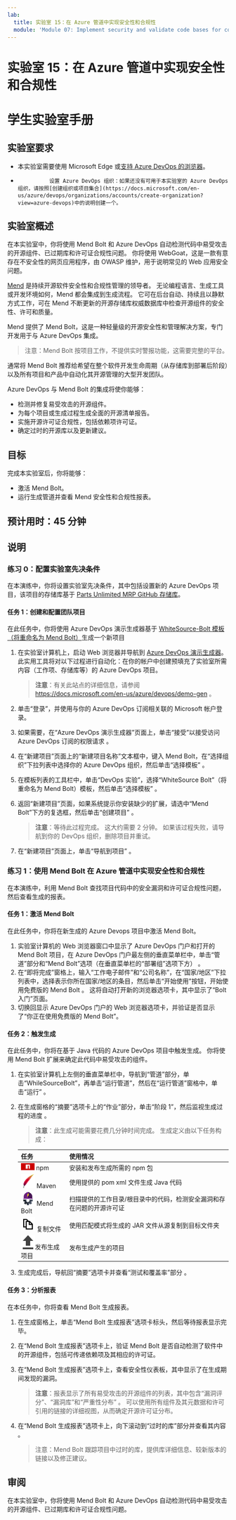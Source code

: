 ```yaml
---
lab:
  title: 实验室 15：在 Azure 管道中实现安全性和合规性
  module: 'Module 07: Implement security and validate code bases for compliance'
---
```


# <a name="lab-15-implement-security-and-compliance-in-an-azure-pipeline"></a>实验室 15：在 Azure 管道中实现安全性和合规性

# <a name="student-lab-manual"></a>学生实验室手册

## <a name="lab-requirements"></a>实验室要求

- 本实验室需要使用 Microsoft Edge 或[支持 Azure DevOps 的浏览器](https://docs.microsoft.com/en-us/azure/devops/server/compatibility?view=azure-devops#web-portal-supported-browsers)。

-               设置 Azure DevOps 组织：如果还没有可用于本实验室的 Azure DevOps 组织，请按照[创建组织或项目集合](https://docs.microsoft.com/en-us/azure/devops/organizations/accounts/create-organization?view=azure-devops)中的说明创建一个。

## <a name="lab-overview"></a>实验室概述

在本实验室中，你将使用 Mend Bolt 和 Azure DevOps 自动检测代码中易受攻击的开源组件、已过期库和许可证合规性问题。 你将使用 WebGoat，这是一款有意存在不安全性的网页应用程序，由 OWASP 维护，用于说明常见的 Web 应用安全问题。

[Mend](https://www.mend.io/) 是持续开源软件安全性和合规性管理的领导者。 无论编程语言、生成工具或开发环境如何，Mend 都会集成到生成流程。 它可在后台自动、持续且以静默方式工作，可在 Mend 不断更新的开源存储库权威数据库中检查开源组件的安全性、许可和质量。

Mend 提供了 Mend Bolt，这是一种轻量级的开源安全性和管理解决方案，专门开发用于与 Azure DevOps 集成。

> 注意：Mend Bolt 按项目工作，不提供实时警报功能，这需要完整的平台。 

通常将 Mend Bolt 推荐给希望在整个软件开发生命周期（从存储库到部署后阶段）以及所有项目和产品中自动化其开源管理的大型开发团队。

Azure DevOps 与 Mend Bolt 的集成将使你能够：

- 检测并修复易受攻击的开源组件。
- 为每个项目或生成过程生成全面的开源清单报告。
- 实施开源许可证合规性，包括依赖项许可证。
- 确定过时的开源库以及更新建议。

## <a name="objectives"></a>目标

完成本实验室后，你将能够：

- 激活 Mend Bolt。
- 运行生成管道并查看 Mend 安全性和合规性报表。

## <a name="estimated-timing-45-minutes"></a>预计用时：45 分钟

## <a name="instructions"></a>说明

### <a name="exercise-0-configure-the-lab-prerequisites"></a>练习 0：配置实验室先决条件

在本演练中，你将设置实验室先决条件，其中包括设置新的 Azure DevOps 项目，该项目的存储库基于 [Parts Unlimited MRP GitHub 存储库](https://www.github.com/microsoft/partsunlimitedmrp)。

#### <a name="task-1-create-and-configure-the-team-project"></a>任务 1：创建和配置团队项目

在此任务中，你将使用 Azure DevOps 演示生成器基于 [WhiteSource-Bolt 模板（将重命名为 Mend Bolt）](https://azuredevopsdemogenerator.azurewebsites.net/?name=WhiteSource-Bolt&templateid=77362)生成一个新项目

1. 在实验室计算机上，启动 Web 浏览器并导航到 [Azure DevOps 演示生成器](https://azuredevopsdemogenerator.azurewebsites.net)。 此实用工具将对以下过程进行自动化：在你的帐户中创建预填充了实验室所需内容（工作项、存储库等）的 Azure DevOps 项目。

    > **注意**：有关此站点的详细信息，请参阅 <https://docs.microsoft.com/en-us/azure/devops/demo-gen> 。

1. 单击“登录”，并使用与你的 Azure DevOps 订阅相关联的 Microsoft 帐户登录。
1. 如果需要，在“Azure DevOps 演示生成器”页面上，单击“接受”以接受访问 Azure DevOps 订阅的权限请求 。
1. 在“新建项目”页面上的“新建项目名称”文本框中，键入 Mend Bolt，在“选择组织”下拉列表中选择你的 Azure DevOps 组织，然后单击“选择模板”    。
1. 在模板列表的工具栏中，单击“DevOps 实验”，选择“WhiteSource Bolt”（将重命名为 Mend Bolt）模板，然后单击“选择模板”  。
1. 返回“新建项目”页面，如果系统提示你安装缺少的扩展，请选中“Mend Bolt”下方的复选框，然后单击“创建项目”  。

    > **注意**：等待此过程完成。 这大约需要 2 分钟。 如果该过程失败，请导航到你的 DevOps 组织，删除项目并重试。

1. 在“新建项目”页面上，单击“导航到项目” 。

### <a name="exercise-1-implement-security-and-compliance-in-an-azure-pipeline-using-mend-bolt"></a>练习 1：使用 Mend Bolt 在 Azure 管道中实现安全性和合规性

在本演练中，利用 Mend Bolt 查找项目代码中的安全漏洞和许可证合规性问题，然后查看生成的报表。

#### <a name="task-1-activate-mend-bolt"></a>任务 1：激活 Mend Bolt

在此任务中，你将在新生成的 Azure Devops 项目中激活 Mend Bolt。

1. 实验室计算机的 Web 浏览器窗口中显示了 Azure DevOps 门户和打开的 Mend Bolt 项目，在 Azure DevOps 门户最左侧的垂直菜单栏中，单击“管道”部分和“Mend Bolt”选项（在垂直菜单栏的“部署组”选项下方）   。
1. 在“即将完成”窗格上，输入“工作电子邮件”和“公司名称”，在“国家/地区”下拉列表中，选择表示你所在国家/地区的条目，然后单击“开始使用”按钮，开始使用免费版的 Mend Bolt    。 这将自动打开新的浏览器选项卡，其中显示了“Bolt 入门”页面。
1. 切换回显示 Azure DevOps 门户的 Web 浏览器选项卡，并验证是否显示了“你正在使用免费版的 Mend Bolt”。

#### <a name="task-2-trigger-a-build"></a>任务 2：触发生成

在此任务中，你将在基于 Java 代码的 Azure DevOps 项目中触发生成。 你将使用 Mend Bolt 扩展来确定此代码中易受攻击的组件。

1. 在实验室计算机上左侧的垂直菜单栏中，导航到“管道”部分，单击“WhileSourceBolt”，再单击“运行管道”，然后在“运行管道”窗格中，单击“运行”    。
1. 在生成窗格的“摘要”选项卡上的“作业”部分，单击“阶段 1”，然后监视生成过程的进度  。

    > **注意**：此生成可能需要花费几分钟时间完成。 生成定义由以下任务构成：

    | 任务 | 使用情况 |
    | ---- | ------ |
    | ![npm](images/m07/npm.png) npm |  安装和发布生成所需的 npm 包 |
    | ![maven](images/m07/maven.png) Maven |  使用提供的 pom xml 文件生成 Java 代码 |
    | ![Mendbolt](images/m07/whitesourcebolt.png) Mend Bolt |  扫描提供的工作目录/根目录中的代码，检测安全漏洞和存在问题的开源许可证 |
    | ![copy-files](images/m07/copy-files.png) 复制文件 |  使用匹配模式将生成的 JAR 文件从源复制到目标文件夹 |
    | ![publish-build-artifacts](images/m07/publish-build-artifacts.png)发布生成项目 |  发布生成产生的项目 |

1. 生成完成后，导航回“摘要”选项卡并查看“测试和覆盖率”部分 。

#### <a name="task-3-analyze-reports"></a>任务 3：分析报表

在本任务中，你将查看 Mend Bolt 生成报表。

1. 在生成窗格上，单击“Mend Bolt 生成报表”选项卡标头，然后等待报表显示完毕。
1. 在“Mend Bolt 生成报表”选项卡上，验证 Mend Bolt 是否自动检测了软件中的开源组件，包括可传递依赖项及其相应的许可证。
1. 在“Mend Bolt 生成报表”选项卡上，查看安全性仪表板，其中显示了在生成期间发现的漏洞。

    > **注意**：报表显示了所有易受攻击的开源组件的列表，其中包含“漏洞评分”、“漏洞库”和“严重性分布”  。 可以使用所有组件及其元数据和许可引用的链接的详细视图，从而确定开源许可证分布。

1. 在“Mend Bolt 生成报表”选项卡上，向下滚动到“过时的库”部分并查看其内容 。

    > 注意：Mend Bolt 跟踪项目中过时的库，提供库详细信息、较新版本的链接以及修正建议。

## <a name="review"></a>审阅

在本实验室中，你将使用 Mend Bolt 和 Azure DevOps 自动检测代码中易受攻击的开源组件、已过期库和许可证合规性问题。
